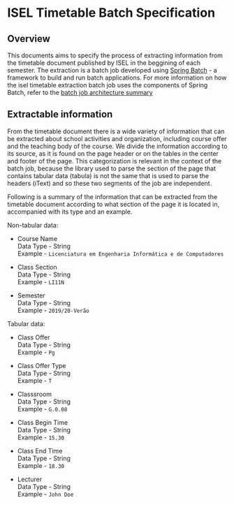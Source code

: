 # ISEL Timetable Batch Specification

## Overview

This documents aims to specify the process of extracting information from the timetable document published by ISEL in the beggining of each semester. The extraction is a batch job developed using [Spring Batch](https://spring.io/projects/spring-batch) - a framework to build and run batch applications. For more information on how the isel timetable extraction batch job uses the components of Spring Batch, refer to the [batch job architecture summary]()

## Extractable information

From the timetable document there is a wide variety of information that can be extracted about school activities and organization, including course offer and the teaching body of the course. We divide the information according to its source, as it is found on the page header or on the tables in the center and footer of the page. This categorization is relevant in the context of the batch job, because the library used to parse the section of the page that contains tabular data (tabula) is not the same that is used to parse the headers (iText) and so these two segments of the job are independent.

Following is a summary of the information that can be extracted from the timetable document according to what section of the page it is located in, accompanied with its type and an example.

Non-tabular data:

  * Course Name  
    Data Type - String  
    Example - `Licenciatura em Engenharia Informática e de Computadores`  

  * Class Section  
    Data Type - String  
    Example - `LI11N`  

  * Semester  
    Data Type - String  
    Example - `2019/20-Verão`  


Tabular data:

  * Class Offer  
    Data Type - String  
    Example - `Pg`  
  
  * Class Offer Type  
    Data Type - String  
    Example - `T`  

  * Classsroom  
    Data Type - String  
    Example - `G.0.08`  

  * Class Begin Time  
    Data Type - String  
    Example - `15.30`  

  * Class End Time  
    Data Type - String  
    Example - `18.30`  

  * Lecturer  
    Data Type - String  
    Example - `John Doe`  